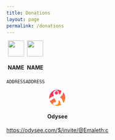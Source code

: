 ```yaml
---
title: Donations
layout: page
permalink: /donations
---
```

<div style="display:flex">
  <div class="card">
    <img style="height:3em; width:3em; display:block; margin-left:auto; margin-right:auto;" src="ICON">
    <div class="container">
      <h4 style="text-align:center"><b>NAME</b></h4>
      <p style="text-align:center"><code>ADDRESS</code></p>
    </div>
  </div>

  <div class="card">
    <img style="height:3em; width:3em; display:block; margin-left:auto; margin-right:auto;" src="ICON">
    <div class="container">
      <h4 style="text-align:center"><b>NAME</b></h4>
      <p style="text-align:center"><code>ADDRESS</code></p>
    </div>
  </div>
</div>

<div style="display:flex">
  <div class="card">
    <img style="height:3em; width:3em; display:block; margin-left:auto; margin-right:auto;" src="/assets/images/branding/odysee/Odysee.svg">
    <div class="container">
      <h4 style="text-align:center"><b>Odysee</b></h4>
      <p style="text-align:center"><a href="https://odysee.com/$/invite/@Emaleth:c">https://odysee.com/$/invite/@Emaleth:c</a></p>
    </div>
  </div>
</div>